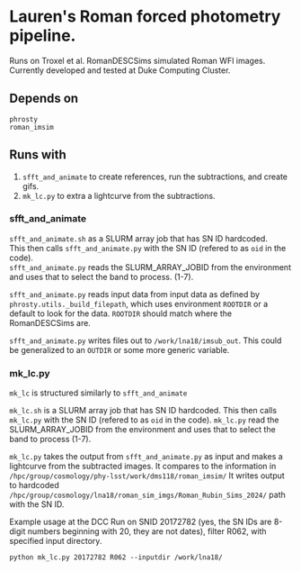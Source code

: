 # Lauren's Roman forced photometry pipeline. 

Runs on Troxel et al. RomanDESCSims simulated Roman WFI images.
Currently developed and tested at Duke Computing Cluster.

## Depends on   
`phrosty`  
`roman_imsim`  

## Runs with 
1. `sfft_and_animate` to create references, run the subtractions, and create gifs.
2. `mk_lc.py` to extra a lightcurve from the subtractions.


### sfft_and_animate

`sfft_and_animate.sh` as a SLURM array job that has SN ID hardcoded.  
This then calls `sfft_and_animate.py` with the SN ID (refered to as `oid` in the code).  
`sfft_and_animate.py` reads the SLURM_ARRAY_JOBID from the environment and uses that to select the band to process.  (1-7).

`sfft_and_animate.py` reads input data from input data as defined by `phrosty.utils._build_filepath`, which uses environment `ROOTDIR` or a default to look for the data.  `ROOTDIR` should match where the RomanDESCSims are.

`sfft_and_animate.py` writes files out to `/work/lna18/imsub_out`.  This could be generalized to an `OUTDIR` or some more generic variable.

### mk_lc.py

`mk_lc` is structured similarly to `sfft_and_animate`

`mk_lc.sh` is a SLURM array job that has SN ID hardcoded.
This then calls `mk_lc.py` with the SN ID (refered to as `oid` in the code).
`mk_lc.py` read the SLURM_ARRAY_JOBID from the environment and uses that to select the band to process (1-7).

`mk_lc.py` takes the output from `sfft_and_animate.py` as input and makes a lightcurve from the subtracted images.
It compares to the information in `/hpc/group/cosmology/phy-lsst/work/dms118/roman_imsim/`
It writes output to hardcoded `/hpc/group/cosmology/lna18/roman_sim_imgs/Roman_Rubin_Sims_2024/` path with the SN ID.

Example usage at the DCC
Run on SNID 20172782 (yes, the SN IDs are 8-digit numbers beginning with 20, they are not dates), filter R062, with specified input directory.
```
python mk_lc.py 20172782 R062 --inputdir /work/lna18/
```

